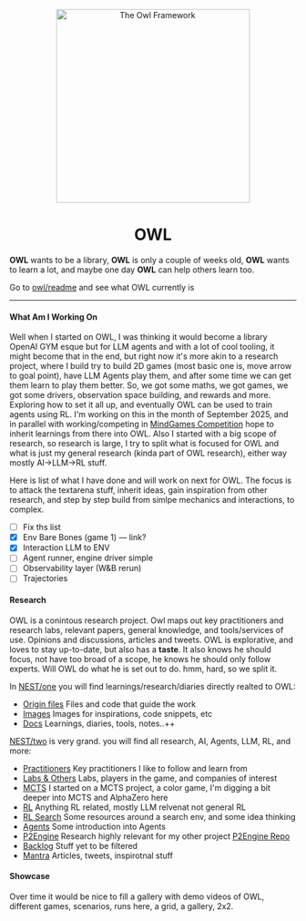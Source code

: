 <p align="center">
  <img src="https://www.bookroomartpress.co.uk/wp-content/uploads/2022/09/The-Owl-24in-WT.jpg" alt="The Owl Framework" width="340" />
</p>

<h1 align="center">OWL</h1>

<p align="center">

<b>OWL</b> wants to be a library, <b>OWL</b> is only a couple of weeks old, <b>OWL</b> wants to learn a lot, and maybe one day <b>OWL</b> can help others learn too.

Go to [owl/readme](./owl) and see what OWL currently is

</p>

<hr />

<h4 align="left">What Am I Working On</h4>

Well when I started on OWL, I was thinking it would become a library OpenAI GYM esque but for LLM agents and with a lot of cool tooling, it might become that in the end, but right now it's more akin to a research project, where I build try to build 2D games (most basic one is, move arrow to goal point), have LLM Agents play them, and after some time we can get them learn to play them better. So, we got some maths, we got games, we got some drivers, observation space building, and rewards and more. Exploring how to set it all up, and eventually OWL can be used to train agents using RL. I'm working on this in the month of September 2025, and in parallel with working/competing in [MindGames Competition](https://www.mindgamesarena.com) hope to inherit learnings from there into OWL. Also I started with a big scope of research, so research is large, I try to split what is focused for OWL and what is just my general research (kinda part of OWL research), either way mostly AI->LLM->RL stuff.

Here is list of what I have done and will work on next for OWL. The focus is to attack the textarena stuff, inherit ideas, gain inspiration from other research, and step by step build from simlpe mechanics and interactions, to complex.

- [ ] Fix ths list
- [x] Env Bare Bones (game 1) — link?
- [x] Interaction LLM to ENV
- [ ] Agent runner, engine driver simple
- [ ] Observability layer (W&B rerun)
- [ ] Trajectories

<h4 align="left">Research</h4>

<p align="left">
    OWL is a conintous research project. Owl maps out key practitioners and research labs, relevant papers, general knowledge, and tools/services of use. Opinions and discussions, articles and tweets. OWL is explorative, and loves to stay up-to-date, but also has a <b>taste</b>. It also knows he should focus, not have too broad of a scope, he knows he should only follow experts. Will OWL do what he is set out to do. hmm, hard, so we split it.

In [NEST/one](./nest/one) you will find learnings/research/diaries directly realted to OWL:

<ul align="left">
  <li><a href="./nest/one/origin_files/">Origin files</a> Files and code that guide the work</li>
  <li><a href="./nest/one/images">Images</a> Images for inspirations, code snippets, etc</li>
  <li><a href="./nest/one/docs">Docs</a> Learnings, diaries, tools, notes..++ </li>
</ul>

[NEST/two](./nest/two) is very grand. you will find all research, AI, Agents, LLM, RL, and more:

<ul align="left">
  <li><a href="./nest/practitioners">Practitioners</a> Key practitioners I like to follow and learn from</li>
  <li><a href="./nest/labs">Labs & Others</a> Labs, players in the game, and companies of interest</li>
  <li><a href="./nest/two/mcts">MCTS</a> I started on a MCTS project, a color game, I'm digging a bit deeper into MCTS and AlphaZero here </li>
    <li><a href="./nest/two/rl">RL</a> Anything RL related, mostly LLM relvenat not general RL</li>
  <li><a href="./nest/two/search">RL Search</a> Some resources around a search env, and some idea thinking </li>
   <li><a href="./nest/two/agents">Agents</a> Some introduction into Agents </li>
  <li><a href="./nest/two/p2engine">P2Engine</a> Research highly relevant for my other project  <a href="https://github.com/gustofied/P2Engine">P2Engine Repo</a>
  </li>
  <li><a href="./nest/two/backlog">Backlog</a> Stuff yet to be filtered
  </li>
  <li><a href="./nest/two/backlog">Mantra</a> Articles, tweets, inspirotnal stuff
  </li>
</ul>

</p>

<h4 align="left">Showcase</h4>

<p align="left">

Over time it would be nice to fill a gallery with demo videos of OWL, different games, scenarios, runs here, a grid, a gallery, 2x2.

</p>
